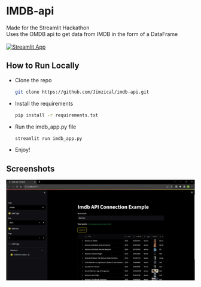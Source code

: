 # IMDB-api
Made for the Streamlit Hackathon
<br/>
Uses the OMDB api to get data from IMDB in the form of a DataFrame
<br/>
<br/>
[![Streamlit App](https://static.streamlit.io/badges/streamlit_badge_black_white.svg)](https://imdb-api.streamlit.app/)


## How to Run Locally
- Clone the repo
  ```bash
  git clone https://github.com/Jimzical/imdb-api.git
  ```
-  Install the requirements
      ```bash
    pip install -r requirements.txt
      ```
-   Run the imdb_app.py file
    ```bash
    streamlit run imdb_app.py
    ```
- Enjoy!

## Screenshots
![Screenshot 1](https://github.com/Jimzical/imdb-api/blob/media/homescreen.png?raw=true)
